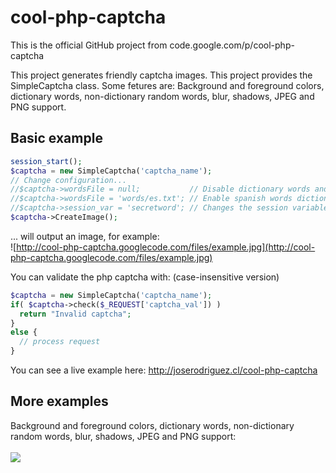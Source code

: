# cool-php-captcha
This is the official GitHub project from code.google.com/p/cool-php-captcha



This project generates friendly captcha images. This project provides the SimpleCaptcha class.
Some fetures are: Background and foreground colors, dictionary words, non-dictionary random words, blur, shadows, JPEG and PNG support.


Basic example
-------------


```php
session_start();
$captcha = new SimpleCaptcha('captcha_name');
// Change configuration...
//$captcha->wordsFile = null;           // Disable dictionary words and use random letters instead
//$captcha->wordsFile = 'words/es.txt'; // Enable spanish words dictionary
//$captcha->session_var = 'secretword'; // Changes the session variable from 'captcha' to 'secretword'
$captcha->CreateImage();
```

... will output an image, for example:
<br>
![http://cool-php-captcha.googlecode.com/files/example.jpg](http://cool-php-captcha.googlecode.com/files/example.jpg)



You can validate the php captcha with: (case-insensitive version)

```php
$captcha = new SimpleCaptcha('captcha_name');
if( $captcha->check($_REQUEST['captcha_val']) )
  return "Invalid captcha";
}
else {
  // process request
}
```

You can see a live example here: http://joserodriguez.cl/cool-php-captcha


More examples
-------------
Background and foreground colors, dictionary words, non-dictionary random words, blur, shadows, JPEG and PNG support:<br>
<br>
<img src='http://cool-php-captcha.googlecode.com/files/examples.jpg' />



